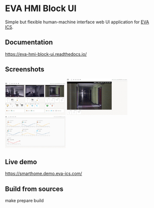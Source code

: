 # EVA HMI Block UI

Simple but flexible human-machine interface web UI application for [EVA
ICS](https://www.eva-ics.com/).

## Documentation

https://eva-hmi-block-ui.readthedocs.io/

## Screenshots

<img src="https://github.com/alttch/eva-hmi-block_ui/raw/master/doc/images/dashboard.jpg" width="200" />
<img src="https://github.com/alttch/eva-hmi-block_ui/raw/master/doc/images/simple.jpg" width="200" />
<img src="https://github.com/alttch/eva-hmi-block_ui/raw/master/doc/images/sensors.jpg" width="200" />

## Live demo

https://smarthome.demo.eva-ics.com/

## Build from sources

make prepare build

